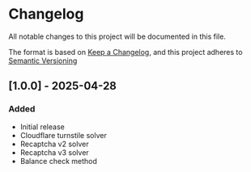 # Changelog

All notable changes to this project will be documented in this file.

The format is based on [Keep a Changelog](https://keepachangelog.com/en/1.0.0/),
and this project adheres to [Semantic Versioning](https://semver.org/spec/v2.0.0.html)

## [1.0.0] - 2025-04-28

### Added

- Initial release
- Cloudflare turnstile solver
- Recaptcha v2 solver
- Recaptcha v3 solver
- Balance check method